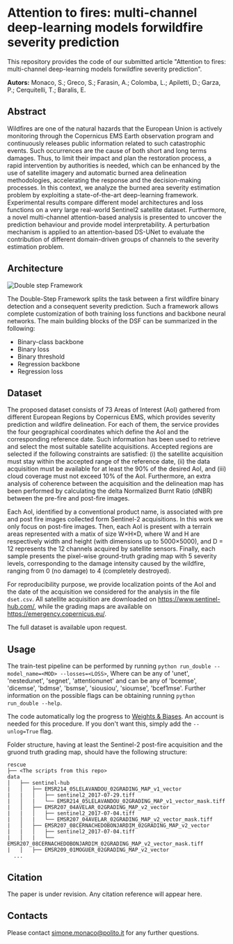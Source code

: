 # Attention to fires: multi-channel deep-learning models forwildfire severity prediction

This repository provides the code of our submitted article "Attention to fires: multi-channel deep-learning models forwildfire severity prediction".

**Autors:** Monaco, S.; Greco, S.; Farasin, A.; Colomba, L.; Apiletti, D.; Garza, P.; Cerquitelli, T.; Baralis, E.

## Abstract
Wildfires are one of the natural hazards that the European Union is actively monitoring through the Copernicus EMS Earth observation program and continuously releases public information related to such catastrophic events. Such occurrences are the cause of both short and long terms damages. Thus, to limit their impact and plan the restoration process, a rapid intervention by authorities is needed, which can be enhanced by the use of satellite imagery and automatic burned area delineation methodologies, accelerating the response and the decision-making processes. In this context, we analyze the burned area severity estimation problem by exploiting a state-of-the-art deep-learning framework. Experimental results compare different model architectures and loss functions on a very large real-world Sentinel2 satellite dataset. Furthermore, a novel multi-channel attention-based analysis is presented to uncover the prediction behaviour and provide model interpretability. A perturbation mechanism is applied to an attention-based DS-UNet to evaluate the contribution of different domain-driven groups of channels to the severity estimation problem.

## Architecture
![Double step Framework](http://dbdmg.polito.it/dbdmg_web/wp-content/uploads/2021/10/dsf.png)

The Double-Step Framework splits the task between a first wildfire binary detection and a consequent severity prediction. Such a framework allows complete customization of both training loss functions and backbone neural networks.
The main building blocks of the DSF can be summarized in the following:
 - Binary-class backbone
 - Binary loss
 - Binary threshold
 - Regression backbone
 - Regression loss
## Dataset
The proposed dataset consists of 73 Areas of Interest (AoI) gathered from different European Regions by Copernicus EMS, which provides severity prediction and wildfire delineation. For each of them, the service provides the four geographical coordinates which define the AoI and the corresponding reference date. Such information has been used to retrieve and select the most suitable satellite acquisitions. Accepted regions are selected if the following constraints are satisfied: (i) the satellite acquisition must stay within the accepted range of the reference date, (ii) the data acquisition must be available for at least the 90\% of the desired AoI, and (iii) cloud coverage must not exceed 10\% of the AoI. Furthermore, an extra analysis of coherence between the acquisition and the delineation map has been performed by calculating the delta Normalized Burnt Ratio (dNBR) between the pre-fire and post-fire images.

Each AoI, identified by a conventional product name, is associated with pre and post fire images collected form Sentinel-2 acquisitions. In this work we only focus on post-fire images. Then, each AoI is present with a terrain areas represented with a matix of size W×H×D, where W and H are respectively width and height (with dimensions up to 5000×5000), and D = 12 represents the 12 channels acquired by satellite sensors.
Finally, each sample presents the pixel-wise ground-truth grading map with 5 severity levels, corresponding to the damage intensity caused by the wildfire, ranging from 0 (no damage) to 4 (completely destroyed).

For reproducibility purpose, we provide localization points of the AoI and the date of the acquisition we considered for the analysis in the file ```dset.csv```. All satellite acquisition are downloaded on https://www.sentinel-hub.com/, while the grading maps are available on https://emergency.copernicus.eu/.

The full dataset is available upon request.
## Usage
The train-test pipeline can be performed by running ```python run_double --model_name=<MOD> --losses=<LOSS>```, Where <MOD> can be any of 'unet', 'nestedunet', 'segnet', 'attentionunet' and <LOSS> can be any of 'bcemse', 'dicemse', 'bdmse', 'bsmse', 'siousiou', 'sioumse', 'bcef1mse'. Further information on the possible flags can be obtaining running ```python run_double --help```. 
  
The code automatically log the progress to [Weights & Biases](https://wandb.ai/). An account is needed for this procedure. If you don't want this, simply add the ```--unlog=True``` flag.
  
Folder structure, having at least the Sentinel-2 post-fire acquisition and the gruond truth grading map, should have the following structure:

```
rescue
├── <The scripts from this repo>
data
│   ├── sentinel-hub
|   │   ├── EMSR214_05LELAVANDOU_02GRADING_MAP_v1_vector
|   |   │   ├── sentinel2_2017-07-29.tiff
|   │   |   └── EMSR214_05LELAVANDOU_02GRADING_MAP_v1_vector_mask.tiff
|   │   ├── EMSR207_04AVELAR_02GRADING_MAP_v2_vector
|   |   │   ├── sentinel2_2017-07-04.tiff
|   │   |   └── EMSR207_04AVELAR_02GRADING_MAP_v2_vector_mask.tiff
|   │   ├── EMSR207_08CERNACHEDOBONJARDIM_02GRADING_MAP_v2_vector
|   |   │   ├── sentinel2_2017-07-04.tiff
|   │   |   └── EMSR207_08CERNACHEDOBONJARDIM_02GRADING_MAP_v2_vector_mask.tiff
|   │   ├── EMSR209_01MOGUER_02GRADING_MAP_v2_vector
  ...
```


## Citation
The paper is under revision. Any citation reference will appear here.

## Contacts

Please contact [simone.monaco@polito.it](mailto:simone.monaco@polito.it) for any further questions.
